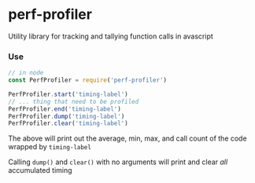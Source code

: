 # perf-profiler
Utility library for tracking and tallying function calls in avascript

### Use
```javascript
// in node
const PerfProfiler = require('perf-profiler')

PerfProfiler.start('timing-label')
// ... thing that need to be profiled
PerfProfiler.end('timing-label')
PerfProfiler.dump('timing-label')
PerfProfiler.clear('timing-label')
```

The above will print out the average, min, max, and call count of the code wrapped by `timing-label`

Calling `dump()` and `clear()` with no arguments will print and clear _all_ accumulated timing
